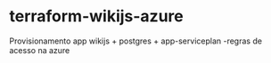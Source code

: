 # terraform-wikijs-azure
Provisionamento app wikijs + postgres + app-serviceplan  -regras de acesso na azure 
